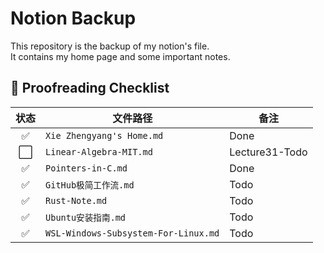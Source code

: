 # Notion Backup
This repository is the backup of my notion's file.\
It contains my home page and some important notes.

## 📝 Proofreading Checklist

| 状态  | 文件路径                             | 备注            |
| :--: | -----------------------             | -------------- |
| ✅   | `Xie Zhengyang's Home.md`           | Done           |
| ⬜️   | `Linear-Algebra-MIT.md`             | Lecture31-Todo |
| ✅   | `Pointers-in-C.md`                  | Done           |
| ✅   | `GitHub极简工作流.md`                 | Todo           |
| ✅   | `Rust-Note.md`                      | Todo           |
| ✅   | `Ubuntu安装指南.md`                  | Todo           |
| ✅   | `WSL-Windows-Subsystem-For-Linux.md`| Todo           |
